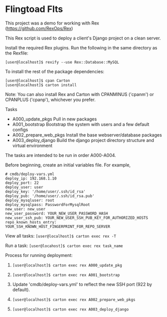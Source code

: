 Flingtoad Flts
==============
This project was a demo for working with Rex (https://github.com/RexOps/Rex)

This Rex script is used to deploy a client's Django project on a clean server.

Install the required Rex plugins. Run the following in the same directory as the Rexfile:
```
[user@localhost]$ rexify --use Rex::Database::MySQL
```

To install the rest of the package dependencies:
```
[user@localhost]$ cpan Carton
[user@localhost]$ carton install
```
Note: You can also install Rex and Carton with CPANMINUS ('cpanm') or CPANPLUS ('cpanp'), whichever you prefer.

Tasks
 * A000_update_pkgs	Pull in new packages
 * A001_bootstrap 	Bootstrap the system with users and a few default configs
 * A002_prepare_web_pkgs	Install the base webserver/database packages
 * A003_deploy_django	Build the django project directory structure and virtual environment

The tasks are intended to be run in order A000-A004.

Before beginning, create an initial variables file. For example,
```
# cmdb/deploy-vars.yml
deploy_ip: 192.168.1.10
deploy_port: 22
deploy_user: user
deploy_key: '/home/user/.ssh/id_rsa'
deploy_pub: '/home/user/.ssh/id_rsa.pub'
deploy_mysqluser: root
deploy_mysqlpass: PasswordForMysqlRoot
new_user: new_user
new_user_password: YOUR_NEW_USER_PASSWORD_HASH
new_user_ssh_pub: YOUR_NEW_USER_SSH_PUB_KEY_FOR_AUTHORIZED_HOSTS
repo_known_hosts_entry: YOUR_SSH_KNOWN_HOST_FINGERPRINT_FOR_REPO_SERVER
```

View all tasks: 
`[user@localhost]$ carton exec rex -T`

Run a task:
`[user@locahost]$ carton exec rex task_name`

Process for running deployment:

1. `[user@localhost]$ carton exec rex A000_update_pkg`

2. `[user@localhost]$ carton exec rex A001_bootstrap`

3. Update 'cmdb/deploy-vars.yml' to reflect the new SSH port (922 by default).

4. `[user@localhost]$ carton exec rex A002_prepare_web_pkgs`

5. `[user@localhost]$ carton exec rex A003_deploy_django`
